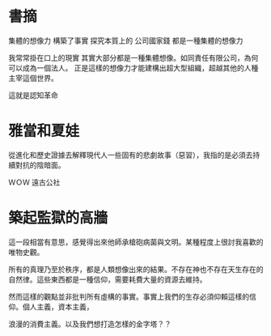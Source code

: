 # 書摘
集體的想像力 構築了事實
探究本質上的 公司國家錢 都是一種集體的想像力

我常常掛在口上的現實 其實大部分都是一種集體想像。如同責任有限公司，為何可以成為一個法人。 正是這樣的想像力才能建構出超大型組織，超越其他的人種主宰這個世界。

這就是認知革命

# 雅當和夏娃

從進化和歷史證據去解釋現代人一些固有的悲劇故事（惡習），我指的是必須去持續對抗的陰暗面。

ＷＯＷ
遠古公社 

# 築起監獄的高牆
這一段相當有意思，感覺得出來他師承槍砲病菌與文明。某種程度上很討我喜歡的唯物史觀。

所有的真理乃至於秩序，都是人類想像出來的結果。不存在神也不存在天生存在的自然律。這些東西都是一種信仰，需要耗費大量的資源去維持。

然而這樣的觀點並非批判所有虛構的事實。事實上我們的生存必須仰賴這樣的信仰。個人主義，資本主義，

浪漫的消費主義。以及我們想打造怎樣的金字塔？？



<!--stackedit_data:
eyJoaXN0b3J5IjpbMTk2MDIzMTUxNCw3MDY0NzI3MjMsLTIwMD
I5OTAyODQsMTcxMTkzNDk3MywyMDkzOTk3ODE4XX0=
-->
